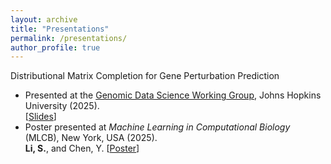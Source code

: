 ```yaml
---
layout: archive
title: "Presentations"
permalink: /presentations/
author_profile: true
---
```


Distributional Matrix Completion for Gene Perturbation Prediction  
- Presented at the [Genomic Data Science Working Group](https://jhugenomicdatascience.github.io/), Johns Hopkins University (2025).  
\[[Slides](/presentations/Gemonic_DS_working_group.pdf)]  
- Poster presented at *Machine Learning in Computational Biology* (MLCB), New York, USA (2025).   
**Li, S.**, and Chen, Y. \[[Poster](/presentations/MLCB_poster.pdf)\]
